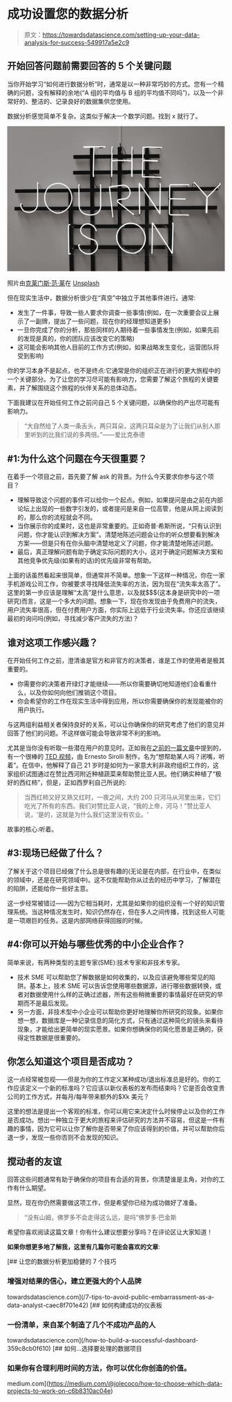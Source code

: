# 成功设置您的数据分析

> 原文：<https://towardsdatascience.com/setting-up-your-data-analysis-for-success-549917a5e2c9>

## 开始回答问题前需要回答的 5 个关键问题

当你开始学习“如何进行数据分析”时，通常是以一种非常巧妙的方式。您有一个精确的问题，没有解释的余地(“A 组的平均值与 B 组的平均值不同吗”)，以及一个非常好的、整洁的、记录良好的数据集供您使用。

数据分析感觉简单不复杂。这类似于解决一个数学问题。找到 x 就行了。

![](img/6a3c814ece6fec74fb83375ee376fe0a.png)

照片由[克莱门斯·范·莱](https://unsplash.com/@clemensvanlay?utm_source=medium&utm_medium=referral)在 [Unsplash](https://unsplash.com?utm_source=medium&utm_medium=referral)

但在现实生活中，数据分析很少在“真空”中独立于其他事件进行。通常:

*   发生了一件事，导致一些人要求你调查一些事情(例如，在一次重要会议上展示了一副牌，提出了一些问题，现在你的经理想知道更多)
*   一旦你完成了你的分析，那些同样的人期待着一些事情发生(例如，如果先前的发现是真的，你的团队应该改变它的策略)
*   这可能会影响其他人目前的工作方式(例如，如果战略发生变化，运营团队将受到影响)

你的学习本身不是起点，也不是终点:它通常是你的组织正在进行的更大旅程中的一个关键部分。为了让您的学习尽可能有影响力，您需要了解这个旅程的关键要素，并了解围绕这个旅程的伙伴关系的总体动态。

下面我建议在开始任何工作之前问自己 5 个关键问题，以确保你的产出尽可能有影响力。

> “大自然给了人类一条舌头，两只耳朵，这两只耳朵是为了让我们从别人那里听到的比我们说的多两倍。”——爱比克泰德

## #1:为什么这个问题在今天很重要？

在着手一个项目之前，首先要了解 ask 的背景。为什么今天要求你参与这个项目？

*   理解导致这个问题的事件可以给你一个起点。例如，如果提问是由之前在内部论坛上出现的一些数字引发的，或者提问是来自一位高管，他是从网上阅读到的，那么你的流程就会不同。
*   当你展示你的成果时，这也是非常重要的。正如奇普·希斯所说，“只有认识到问题，你才能认识到解决方案”。清楚地陈述问题会让你的听众想要看到解决方案——但是只有在你头脑中清楚地定义了问题，你才能清楚地陈述问题。
*   最后，真正理解问题有助于确定实际问题的大小，这对于确定问题解决方案和其他竞争优先级(如果有的话)的优先级非常有帮助。

上面的话虽然看起来很简单，但通常并不简单。想象一下这样一种情况，你在一家手机游戏公司工作，你被要求寻找降低流失率的方法，因为现在“流失率太高了”。这里的第一步应该是理解“太高”是什么意思，以及就$$$(这本身是研究中的一项研究)而言，这是一个多大的问题。想象一下，现在你发现由于免费用户的流失，用户流失率很高，但在付费用户方面，你实际上远低于行业流失率。你还应该继续最初的询问吗(例如，寻找减少客户流失的方法)？

## 谁对这项工作感兴趣？

在开始任何工作之前，澄清谁是官方和非官方的决策者，谁是工作的使用者是极其重要的。

*   你需要你的决策者开绿灯才能继续——所以你需要确切地知道他们会看重什么，以及你如何向他们推销这个项目。
*   你会希望你的工作在现实生活中得到应用，所以你需要确保你的发现能被你的用户执行。

与这两组利益相关者保持良好的关系，可以让你确保你的研究考虑了他们的意见并回答了他们的问题。不这样做可能会导致非常不利的影响。

尤其是当你没有听取一些潜在用户的意见时。正如我在[之前的一篇文章](https://medium.com/@jordangom/dear-data-friends-are-you-listening-602c526877fb)中提到的，有一个很棒的 [TED 视频](https://www.ted.com/talks/ernesto_sirolli_want_to_help_someone_shut_up_and_listen/transcript?language=en)，由 Ernesto Sirolli 制作，名为“想帮助某人吗？闭嘴，听着”。在信中，他解释了自己 21 岁时是如何为一家意大利非政府组织工作的，这家组织试图通过在赞比西河附近种植蔬菜来帮助赞比亚人民。他们确实种植了“极好的西红柿”，但是，正如西罗利自己所说的:

> 当西红柿又好又熟又红时，一夜之间，大约 200 只河马从河里出来，它们吃光了所有的东西。我们对赞比亚人说，“我的上帝，河马！”赞比亚人说，‘是的，这就是为什么我们这里没有农业。'

故事的核心:听着。

## **#3:现场已经做了什么？**

了解关于这个项目已经做了什么总是很有趣的(无论是在内部，在行业中，在类似的领域中，还是在研究领域中)。这不仅能帮助你从过去的经历中学习，了解潜在的陷阱，还能给你一些好主意。

这一步经常被错过——因为它相当耗时，尤其是如果你的组织没有一个好的知识管理系统。当这种情况发生时，知识仍然存在，但在多人之间传播，找到这些人可能是一项艰巨的任务。这是内部网络获得回报的时候。

## #4:你可以开始与哪些优秀的中小企业合作？

简单来说，有两种类型的主题专家(SME):技术专家和非技术专家。

*   技术 SME 可以帮助您了解数据是如何收集的，以及应该避免哪些常见的陷阱。基本上，技术 SME 可以告诉您使用哪些数据源，进行哪些数据转换，或者对数据使用什么样的正确过滤器，所有这些稍微重要的事情最好在研究的早期而不是最后发现。
*   另一方面，非技术型中小企业可以帮助你更好地理解你所研究的现象。如果你想一想，数据库是一种记录信息的简化方式，只有通过这种简化的镜头来看待现象，才能给出更简单的现实愿景。如果你想确保你的简化愿景是正确的，获得定性数据是很重要的。

## 你怎么知道这个项目是否成功？

这一点经常被忽视——但是为你的工作定义某种成功/退出标准总是好的。你的工作应该定义一个新的标准吗？它应该以新仪表板的发布而结束吗？它是否会改变贵公司的工作方式，并每月/每年带来额外的$Xk 美元？

这里的想法是提出一个客观的标准，你可以用它来决定什么时候停止以及你的工作是否成功。想出一种独立于更大的旅程来评估研究的方法并不容易，但这是一件有趣的事情，因为它可以让你了解你是否带来了你应该得到的价值，并可以帮助你后退一步，发现一些你否则不会发现的知识。

## 搅动者的友谊

回答这些问题通常有助于确保你的项目有合适的背景，你清楚谁是主角，对你的工作有什么期望。

显然，现在你仍然需要做这项工作，但是希望你已经为成功做好了准备。

> “没有山姆，佛罗多不会走得这么远，是吗”佛罗多·巴金斯

希望你喜欢阅读这篇文章！你有什么建议想要分享吗？在评论区让大家知道！

**如果你想更多地了解我，这里有几篇你可能会喜欢的文章**:

[](/7-tips-to-avoid-public-embarrassment-as-a-data-analyst-caec8f701e42) [## 让您的数据分析更加稳健的 7 个技巧

### 增强对结果的信心，建立更强大的个人品牌

towardsdatascience.com](/7-tips-to-avoid-public-embarrassment-as-a-data-analyst-caec8f701e42) [](/how-to-build-a-successful-dashboard-359c8cb0f610) [## 如何构建成功的仪表板

### 一份清单，来自某个制造了几个不成功产品的人

towardsdatascience.com](/how-to-build-a-successful-dashboard-359c8cb0f610) [](https://medium.com/@jolecoco/how-to-choose-which-data-projects-to-work-on-c6b8310ac04e) [## 如何…选择要处理的数据项目

### 如果你有合理利用时间的方法，你可以优化你创造的价值。

medium.com](https://medium.com/@jolecoco/how-to-choose-which-data-projects-to-work-on-c6b8310ac04e)